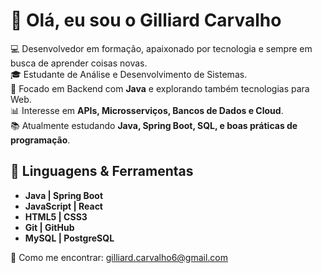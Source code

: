 # 👋 Olá, eu sou o Gilliard Carvalho  

💻 Desenvolvedor em formação, apaixonado por tecnologia e sempre em busca de aprender coisas novas.  
🎓 Estudante de Análise e Desenvolvimento de Sistemas.  
🚀 Focado em Backend com **Java** e explorando também tecnologias para Web.  
📊 Interesse em **APIs, Microsserviços, Bancos de Dados e Cloud**.  
📚 Atualmente estudando **Java, Spring Boot, SQL, e boas práticas de programação**.  

## 🔧 Linguagens & Ferramentas  
- **Java | Spring Boot**  
- **JavaScript | React**  
- **HTML5 | CSS3**  
- **Git | GitHub**  
- **MySQL | PostgreSQL**  

📩 Como me encontrar: [gilliard.carvalho6@gmail.com](mailto:gilliard.carvalho6@gmail.com)  

